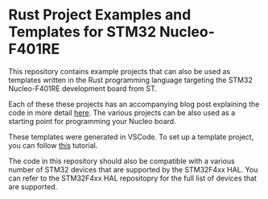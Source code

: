 # Rust Project Examples and Templates for STM32 Nucleo-F401RE

This repository contains example projects that can also be used as templates written in the Rust programming language targeting the STM32 Nucleo-F401RE development board from ST.

Each of these these projects has an accompanying blog post explaining the code in more detail [here](https://apollolabsblog.hashnode.dev/). The various projects can be also used as a starting point for programming your Nucleo board.

These templates were generated in VSCode. To set up a template project, you can follow [this](https://apollolabs.notion.site/STM32F4xx-VSCode-Project-Setup-3cdea2ce79f34a08a1a7e3f987e992a7) tutorial.

The code in this repository should also be compatible with a various number of STM32 devices that are supported by the STM32F4xx HAL. You can refer to the STM32F4xx HAL repositopry for the full list of devices that are supported.
